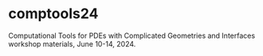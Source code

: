 # comptools24
Computational Tools for PDEs with Complicated Geometries and Interfaces workshop materials, June 10-14, 2024.
